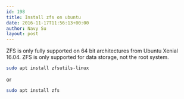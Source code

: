 ```yaml
---
id: 198
title: Install zfs on ubuntu
date: 2016-11-17T11:56:13+00:00
author: Navy Su
layout: post
---
```

ZFS is only fully supported on 64 bit architectures from Ubuntu Xenial 16.04. ZFS is only supported for data storage, not the root system.

~~~bash
sudo apt install zfsutils-linux
~~~

or

~~~bash
sudo apt install zfs
~~~